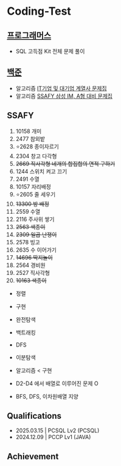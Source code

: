 # Coding-Test

## [프로그래머스](https://github.com/wogkr810/coding-test/tree/main/%ED%94%84%EB%A1%9C%EA%B7%B8%EB%9E%98%EB%A8%B8%EC%8A%A4)
- SQL 고득점 Kit 전체 문제 풀이

## [백준](https://www.acmicpc.net/)
- 알고리즘 [IT기업 및 대기업 계열사 문제집](https://www.acmicpc.net/workbook/view/8708)
- 알고리즘 [SSAFY 삼성 IM, A형 대비 문제집](https://www.acmicpc.net/group/workbook/22701/1)

## SSAFY
1. 10158 개미
2. 2477 참외밭
3. ⭐2628 종이자르기
4. 2304 창고 다각형
5. ~~2669 직사각형 네개의 합집합의 면적 구하기~~
6. 1244 스위치 켜고 끄기
7. 2491 수열
8. 10157 자리배정
9. ⭐2605 줄 세우기
10. ~~13300 방 배정~~
11. 2559 수열
12. 2116 주사위 쌓기
13. ~~2563 색종이~~
14. ~~2309 일곱 난쟁이~~
15. 2578 빙고
16. 2635 수 이어가기
17. ~~14696 딱지놀이~~
18. 2564 경비원
19. 2527 직사각형
20. ~~10163 색종이~~

- 정렬
- 구현
- 완전탐색
- 백트래킹
- DFS
- 이분탐색

- 알고리즘 < 구현
- D2-D4 에서 배열로 이루어진 문제 O
- BFS, DFS, 이차원배열 지양 

## Qualifications
- 2025.03.15 | PCSQL Lv2 (PCSQL)
- 2024.12.09 | PCCP Lv1 (JAVA)

## Achievement
